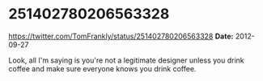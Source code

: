 # 251402780206563328
https://twitter.com/TomFrankly/status/251402780206563328
**Date:** 2012-09-27

Look, all I'm saying is you're not a legitimate designer unless you drink coffee and make sure everyone knows you drink coffee.

